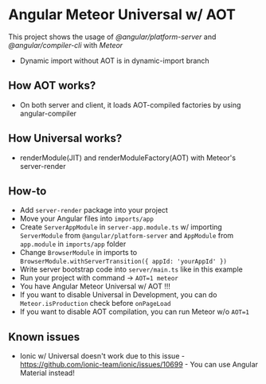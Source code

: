 # Angular Meteor Universal w/ AOT
This project shows the usage of *@angular/platform-server* and *@angular/compiler-cli* with *Meteor*

 - Dynamic import without AOT is in dynamic-import branch

How AOT works?
--
- On both server and client, it loads AOT-compiled factories by using angular-compiler

How Universal works?
--
 -  renderModule(JIT) and renderModuleFactory(AOT) with Meteor's server-render

How-to
--
 - Add `server-render` package into your project
 - Move your Angular files into `imports/app`
 - Create `ServerAppModule` in `server-app.module.ts` w/ importing `ServerModule` from `@angular/platform-server` and `AppModule` from `app.module` in `imports/app` folder
 - Change `BrowserModule` in imports to `BrowserModule.withServerTransition({ appId: 'yourAppId' })`
 - Write server bootstrap code into `server/main.ts` like in this example
 - Run your project with command -> `AOT=1 meteor`
 - You have Angular Meteor Universal w/ AOT !!!
 - If you want to disable Universal in Development, you can do `Meteor.isProduction` check before `onPageLoad`
 - If you want to disable AOT compilation, you can run Meteor w/o `AOT=1`

Known issues
--
  - Ionic w/ Universal doesn't work due to this issue - https://github.com/ionic-team/ionic/issues/10699 - You can use Angular Material instead!
